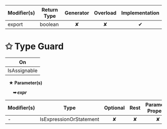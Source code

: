 | Modifier(s)                            | Return Type                    | Generator                        | Overload                         | Implementation                        |
|----------------------------------------|--------------------------------|:--------------------------------:|:--------------------------------:|:-------------------------------------:|
| export | boolean | ✘ | ✘  | ✔ |

# &#10025; Type Guard

| On                             |
|--------------------------------|
| IsAssignable |

&nbsp;&nbsp; **&#9733; Parameter(s)**

&nbsp;&nbsp;&nbsp;&nbsp;&nbsp; _**&#10149; expr**_

| Modifier(s)                              | Type                        | Optional                           | Rest                          | Parameter Property                          |
|------------------------------------------|-----------------------------|:----------------------------------:|:-----------------------------:|:-------------------------------------------:|
| - | IsExpressionOrStatement | ✘  | ✘ | ✘ |